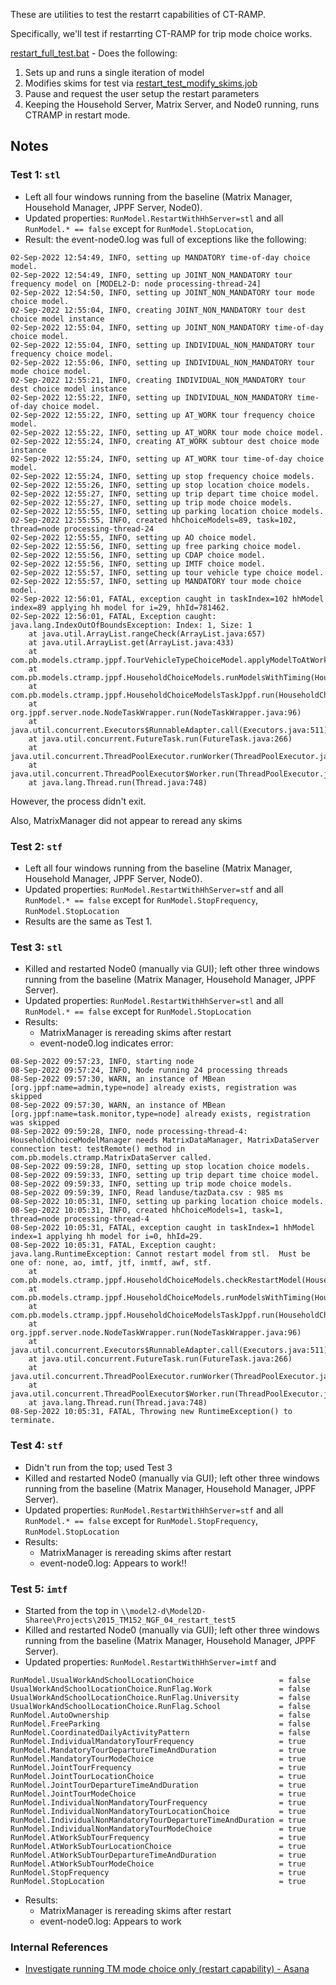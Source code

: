 These are utilities to test the restarrt capabilities of CT-RAMP.

Specifically, we'll test if restarrting CT-RAMP for trip mode choice works.

[restart_full_test.bat](restart_full_test.bat) - Does the following:
  1) Sets up and runs a single iteration of model
  2) Modifies skims for test via [restart_test_modify_skims.job](restart_test_modify_skims.job)
  3) Pause and request the user setup the restart parameters
  4) Keeping the Household Server, Matrix Server, and Node0 running, runs CTRAMP in restart mode.

## Notes

### Test 1: `stl`

* Left all four windows running from the baseline (Matrix Manager, Household Manager, JPPF Server, Node0).
* Updated properties: `RunModel.RestartWithHhServer=stl` and all `RunModel.* == false` except for `RunModel.StopLocation`,
* Result: the event-node0.log was full of exceptions like the following:

```
02-Sep-2022 12:54:49, INFO, setting up MANDATORY time-of-day choice model.
02-Sep-2022 12:54:49, INFO, setting up JOINT_NON_MANDATORY tour frequency model on [MODEL2-D: node processing-thread-24]
02-Sep-2022 12:54:50, INFO, setting up JOINT_NON_MANDATORY tour mode choice model.
02-Sep-2022 12:55:04, INFO, creating JOINT_NON_MANDATORY tour dest choice model instance
02-Sep-2022 12:55:04, INFO, setting up JOINT_NON_MANDATORY time-of-day choice model.
02-Sep-2022 12:55:04, INFO, setting up INDIVIDUAL_NON_MANDATORY tour frequency choice model.
02-Sep-2022 12:55:06, INFO, setting up INDIVIDUAL_NON_MANDATORY tour mode choice model.
02-Sep-2022 12:55:21, INFO, creating INDIVIDUAL_NON_MANDATORY tour dest choice model instance
02-Sep-2022 12:55:22, INFO, setting up INDIVIDUAL_NON_MANDATORY time-of-day choice model.
02-Sep-2022 12:55:22, INFO, setting up AT_WORK tour frequency choice model.
02-Sep-2022 12:55:22, INFO, setting up AT_WORK tour mode choice model.
02-Sep-2022 12:55:24, INFO, creating AT_WORK subtour dest choice mode instance
02-Sep-2022 12:55:24, INFO, setting up AT_WORK tour time-of-day choice model.
02-Sep-2022 12:55:24, INFO, setting up stop frequency choice models.
02-Sep-2022 12:55:26, INFO, setting up stop location choice models.
02-Sep-2022 12:55:27, INFO, setting up trip depart time choice model.
02-Sep-2022 12:55:27, INFO, setting up trip mode choice models.
02-Sep-2022 12:55:55, INFO, setting up parking location choice models.
02-Sep-2022 12:55:55, INFO, created hhChoiceModels=89, task=102, thread=node processing-thread-24
02-Sep-2022 12:55:55, INFO, setting up AO choice model.
02-Sep-2022 12:55:56, INFO, setting up free parking choice model.
02-Sep-2022 12:55:56, INFO, setting up CDAP choice model.
02-Sep-2022 12:55:56, INFO, setting up IMTF choice model.
02-Sep-2022 12:55:57, INFO, setting up tour vehicle type choice model.
02-Sep-2022 12:55:57, INFO, setting up MANDATORY tour mode choice model.
02-Sep-2022 12:56:01, FATAL, exception caught in taskIndex=102 hhModel index=89 applying hh model for i=29, hhId=781462.
02-Sep-2022 12:56:01, FATAL, Exception caught:
java.lang.IndexOutOfBoundsException: Index: 1, Size: 1
	at java.util.ArrayList.rangeCheck(ArrayList.java:657)
	at java.util.ArrayList.get(ArrayList.java:433)
	at com.pb.models.ctramp.jppf.TourVehicleTypeChoiceModel.applyModelToAtWorkSubTours(TourVehicleTypeChoiceModel.java:214)
	at com.pb.models.ctramp.jppf.HouseholdChoiceModels.runModelsWithTiming(HouseholdChoiceModels.java:564)
	at com.pb.models.ctramp.jppf.HouseholdChoiceModelsTaskJppf.run(HouseholdChoiceModelsTaskJppf.java:102)
	at org.jppf.server.node.NodeTaskWrapper.run(NodeTaskWrapper.java:96)
	at java.util.concurrent.Executors$RunnableAdapter.call(Executors.java:511)
	at java.util.concurrent.FutureTask.run(FutureTask.java:266)
	at java.util.concurrent.ThreadPoolExecutor.runWorker(ThreadPoolExecutor.java:1149)
	at java.util.concurrent.ThreadPoolExecutor$Worker.run(ThreadPoolExecutor.java:624)
	at java.lang.Thread.run(Thread.java:748)
```
However, the process didn't exit.

Also, MatrixManager did not appear to reread any skims

### Test 2: `stf`

* Left all four windows running from the baseline (Matrix Manager, Household Manager, JPPF Server, Node0).
* Updated properties: `RunModel.RestartWithHhServer=stf` and all `RunModel.* == false` except for `RunModel.StopFrequency`, `RunModel.StopLocation`
* Results are the same as Test 1.

### Test 3: `stl`

* Killed and restarted Node0 (manually via GUI); left other three windows running from the baseline (Matrix Manager, Household Manager, JPPF Server).
* Updated properties: `RunModel.RestartWithHhServer=stl` and all `RunModel.* == false` except for `RunModel.StopLocation`
* Results:
  * MatrixManager is rereading skims after restart
  * event-node0.log indicates error:
```
08-Sep-2022 09:57:23, INFO, starting node
08-Sep-2022 09:57:24, INFO, Node running 24 processing threads
08-Sep-2022 09:57:30, WARN, an instance of MBean [org.jppf:name=admin,type=node] already exists, registration was skipped
08-Sep-2022 09:57:30, WARN, an instance of MBean [org.jppf:name=task.monitor,type=node] already exists, registration was skipped
08-Sep-2022 09:59:28, INFO, node processing-thread-4: HouseholdChoiceModelManager needs MatrixDataManager, MatrixDataServer connection test: testRemote() method in com.pb.models.ctramp.MatrixDataServer called.
08-Sep-2022 09:59:28, INFO, setting up stop location choice models.
08-Sep-2022 09:59:33, INFO, setting up trip depart time choice model.
08-Sep-2022 09:59:33, INFO, setting up trip mode choice models.
08-Sep-2022 09:59:39, INFO, Read landuse/tazData.csv : 985 ms
08-Sep-2022 10:05:31, INFO, setting up parking location choice models.
08-Sep-2022 10:05:31, INFO, created hhChoiceModels=1, task=1, thread=node processing-thread-4
08-Sep-2022 10:05:31, FATAL, exception caught in taskIndex=1 hhModel index=1 applying hh model for i=0, hhId=29.
08-Sep-2022 10:05:31, FATAL, Exception caught:
java.lang.RuntimeException: Cannot restart model from stl.  Must be one of: none, ao, imtf, jtf, inmtf, awf, stf.
	at com.pb.models.ctramp.jppf.HouseholdChoiceModels.checkRestartModel(HouseholdChoiceModels.java:648)
	at com.pb.models.ctramp.jppf.HouseholdChoiceModels.runModelsWithTiming(HouseholdChoiceModels.java:472)
	at com.pb.models.ctramp.jppf.HouseholdChoiceModelsTaskJppf.run(HouseholdChoiceModelsTaskJppf.java:102)
	at org.jppf.server.node.NodeTaskWrapper.run(NodeTaskWrapper.java:96)
	at java.util.concurrent.Executors$RunnableAdapter.call(Executors.java:511)
	at java.util.concurrent.FutureTask.run(FutureTask.java:266)
	at java.util.concurrent.ThreadPoolExecutor.runWorker(ThreadPoolExecutor.java:1149)
	at java.util.concurrent.ThreadPoolExecutor$Worker.run(ThreadPoolExecutor.java:624)
	at java.lang.Thread.run(Thread.java:748)
08-Sep-2022 10:05:31, FATAL, Throwing new RuntimeException() to terminate.
```
### Test 4: `stf`

* Didn't run from the top; used Test 3
* Killed and restarted Node0 (manually via GUI); left other three windows running from the baseline (Matrix Manager, Household Manager, JPPF Server).
* Updated properties: `RunModel.RestartWithHhServer=stf` and all `RunModel.* == false` except for `RunModel.StopFrequency`, `RunModel.StopLocation`
* Results:
  * MatrixManager is rereading skims after restart
  * event-node0.log: Appears to work!!

### Test 5: `imtf`

* Started from the top in `\\model2-d\Model2D-Sharee\Projects\2015_TM152_NGF_04_restart_test5`
* Killed and restarted Node0 (manually via GUI); left other three windows running from the baseline (Matrix Manager, Household Manager, JPPF Server).
* Updated properties: `RunModel.RestartWithHhServer=imtf` and 

```
RunModel.UsualWorkAndSchoolLocationChoice                   = false
UsualWorkAndSchoolLocationChoice.RunFlag.Work       	    = false
UsualWorkAndSchoolLocationChoice.RunFlag.University 	    = false
UsualWorkAndSchoolLocationChoice.RunFlag.School             = false
RunModel.AutoOwnership                                      = false
RunModel.FreeParking                                        = false
RunModel.CoordinatedDailyActivityPattern                    = false
RunModel.IndividualMandatoryTourFrequency                   = true
RunModel.MandatoryTourDepartureTimeAndDuration              = true
RunModel.MandatoryTourModeChoice                            = true
RunModel.JointTourFrequency                                 = true
RunModel.JointTourLocationChoice                            = true
RunModel.JointTourDepartureTimeAndDuration                  = true
RunModel.JointTourModeChoice                                = true
RunModel.IndividualNonMandatoryTourFrequency                = true
RunModel.IndividualNonMandatoryTourLocationChoice           = true
RunModel.IndividualNonMandatoryTourDepartureTimeAndDuration = true
RunModel.IndividualNonMandatoryTourModeChoice               = true
RunModel.AtWorkSubTourFrequency                             = true
RunModel.AtWorkSubTourLocationChoice                        = true
RunModel.AtWorkSubTourDepartureTimeAndDuration              = true
RunModel.AtWorkSubTourModeChoice                            = true
RunModel.StopFrequency                                      = true
RunModel.StopLocation                                       = true
```

* Results:
  * MatrixManager is rereading skims after restart
  * event-node0.log: Appears to work

### Internal References

* [Investigate running TM mode choice only (restart capability) - Asana](https://app.asana.com/0/1201809392759895/1202385716054868/f)
